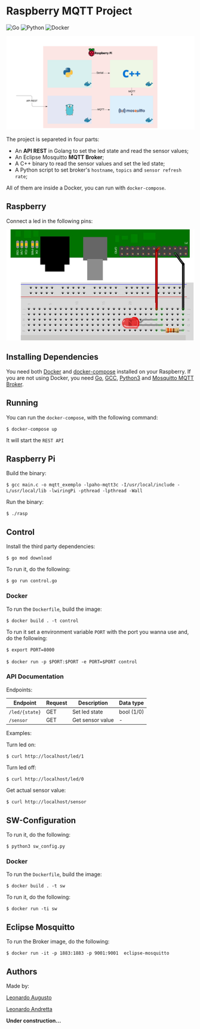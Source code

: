 # Raspberry MQTT Project

![Go](https://github.com/leozz37/raspberry-MQTT/workflows/Go/badge.svg)
![Python](https://github.com/leozz37/raspberry-MQTT/workflows/Python/badge.svg)
![Docker](https://github.com/leozz37/raspberry-MQTT/workflows/Docker/badge.svg)

![cover](resources/images/infra.png)

The project is separeted in four parts: 

- An **API REST** in Golang to set the led state and read the sensor values;
- An Eclipse Mosquitto **MQTT Broker**;
- A C++ binary to read the sensor values and set the led state;
- A Python script to set broker's `hostname`, `topics` and `sensor refresh rate`;

All of them are inside a Docker, you can run with `docker-compose`.

## Raspberry

Connect a led in the following pins:

![led](resources/images/led.jpg)

## Installing Dependencies

You need both [Docker](https://www.docker.com/) and [docker-compose](https://docs.docker.com/compose/install/) installed on your Raspberry. If you are not using Docker, you need [Go](https://golang.org/doc/install), [GCC](https://gcc.gnu.org/), [Python3](https://www.python.org/download/releases/3.0/) and [Mosquitto MQTT Broker](https://mosquitto.org/).

## Running

You can run the `docker-compose`, with the following command:

```shell
$ docker-compose up
```

It will start the `REST API`

## Raspberry Pi

Build the binary:

```shell
$ gcc main.c -o mqtt_exemplo -lpaho-mqtt3c -I/usr/local/include -L/usr/local/lib -lwiringPi -pthread -lpthread -Wall
```

Run the binary:

```shell
$ ./rasp
```

## Control

Install the third party dependencies:

```shell
$ go mod download
```

To run it, do the following:

```shell
$ go run control.go
```

### Docker

To run the `Dockerfile`, build the image:

```shell
$ docker build . -t control
```

To run it set a environment variable `PORT` with the port you wanna use and, do the following:

```shell
$ export PORT=8000

$ docker run -p $PORT:$PORT -e PORT=$PORT control
```

### API Documentation

Endpoints:

| Endpoint      | Request | Description      | Data type  |
| ------------- | ------- | ---------------- | ---------- |
| `/led/{state}`| GET     | Set led state    | bool (1/0) |
| `/sensor`     | GET     | Get sensor value | -          |

Examples:

Turn led on:

```shell
$ curl http://localhost/led/1
```

Turn led off:

```shell
$ curl http://localhost/led/0
```

Get actual sensor value:

```shell
$ curl http://localhost/sensor
```

## SW-Configuration

To run it, do the following:

```shell
$ python3 sw_config.py
```

### Docker

To run the `Dockerfile`, build the image:

```shell
$ docker build . -t sw
```

To run it, do the following:

```shell
$ docker run -ti sw
```

## Eclipse Mosquitto

To run the Broker image, do the following:

```shell
$ docker run -it -p 1883:1883 -p 9001:9001  eclipse-mosquitto
```

## Authors

Made by:

[Leonardo Augusto](https://github.com/leozz37)

[Leonardo Andretta](https://github.com/LeoAndretta)

**Under construction...**

